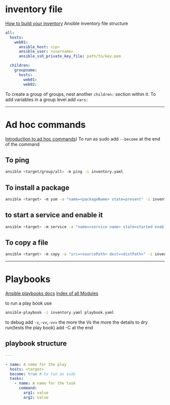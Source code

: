 # inventory file
[How to build your inventory](https://docs.ansible.com/ansible/latest/inventory_guide/intro_inventory.html)
Ansible inventory file structure
```yaml
all:
  hosts:
    web01:
      ansible_host: <ip>
      ansible_user: <username>
      ansible_ssh_private_key_file: path/to/key.pem

  children:
    groupname:
      hosts:
        web01:
	    web02:

```

To create a group of groups, nest another `children:` section within it.
To add variables in a group level add `vars:`

---
# Ad hoc commands
[Introduction to ad hoc commands](https://docs.ansible.com/ansible/latest/command_guide/intro_adhoc.html))
 To run as sudo add `--become` at the end of the command
## To ping
```bash
ansible <target/group/all> -m ping -i inventory.yaml
``` 
## To install a package
```bash
ansible <target> -m yum -a "name=<packageName> state=present" -i inventory.yaml
```
## to start a service and enable it
```bash
ansible <target> -m service -a "name=<service name> state=started enabled=yes" -i inventory.yaml
```

## To copy a file
```bash
ansible <target> -m copy -a "src=<sourcePath> dest=<distPath>" -i inventory.yaml
```
---
# Playbooks
[Ansible playbooks docs](https://docs.ansible.com/ansible/latest/playbook_guide/playbooks_intro.html)
[Index of all Modules](https://docs.ansible.com/ansible/latest/collections/index_module.html)

to run a play book use
```bash
ansible-playbook -i inventory.yaml playbook.yaml
```
to debug add `-v`,`-vv`,`-vvv` the more the Vs the more the details
to dry run(tests the play book) add -C at the end
## playbook structure
```yaml
---

- name: A name for the play
  hosts: <target>
  become: true # to run as sudo
  tasks:
    - name: A name for the task
      command:
        arg1: value
        arg2: value

```
